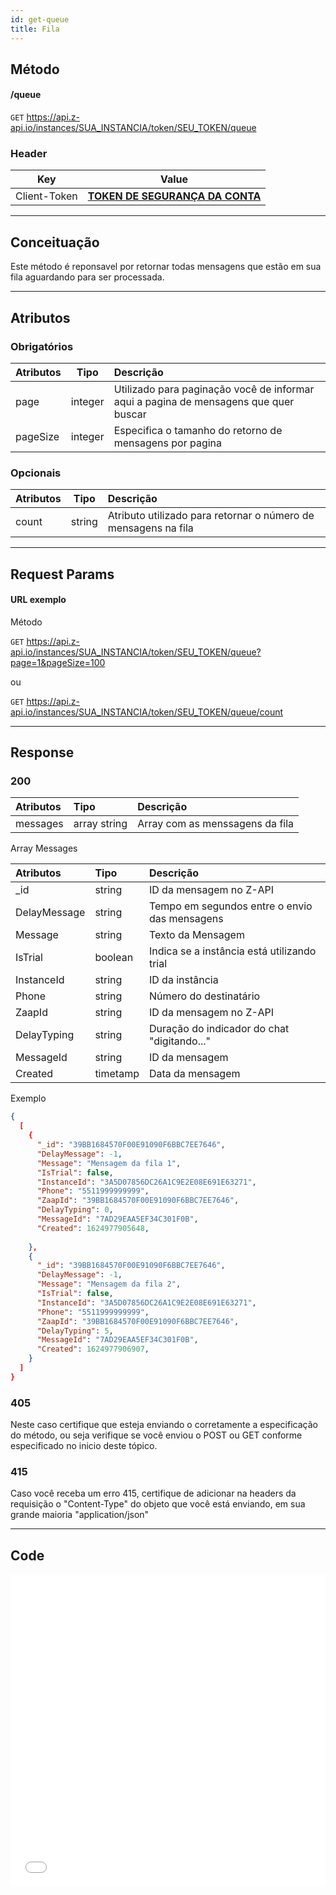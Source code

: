 ```yaml
---
id: get-queue
title: Fila
---
```


## Método

#### /queue

`GET` https://api.z-api.io/instances/SUA_INSTANCIA/token/SEU_TOKEN/queue

### Header

|      Key       |            Value            |
| :------------: |     :-----------------:     |
|  Client-Token  | **[TOKEN DE SEGURANÇA DA CONTA](../security/client-token)** |
---

## Conceituação

Este método é reponsavel por retornar todas mensagens que estão em sua fila aguardando para ser processada.

---

## Atributos

### Obrigatórios

| Atributos | Tipo    | Descrição |
| :-------- | :---:   | :-------- |
| page      | integer | Utilizado para paginação você de informar aqui a pagina de mensagens que quer buscar |
| pageSize  | integer | Especifica o tamanho do retorno de mensagens por pagina |

### Opcionais

| Atributos | Tipo | Descrição |
| :-------- | :--: | :-------- |
| count     | string | Atributo utilizado para retornar o número de mensagens na fila |

---

## Request Params

#### URL exemplo

Método

`GET` https://api.z-api.io/instances/SUA_INSTANCIA/token/SEU_TOKEN/queue?page=1&pageSize=100

 ou

`GET` https://api.z-api.io/instances/SUA_INSTANCIA/token/SEU_TOKEN/queue/count


---

## Response

### 200

| Atributos | Tipo         | Descrição                       |
| :-------- | :----------- | :------------------------------ |
| messages  | array string | Array com as menssagens da fila |

Array Messages

| Atributos    | Tipo     | Descrição                   |
| :----------  | :------- | :-------------------------- |
| _id          | string   | ID da mensagem no Z-API     |
| DelayMessage | string   | Tempo em segundos entre o envio das mensagens |
| Message      | string   | Texto da Mensagem           |
| IsTrial      | boolean  | Indica se a instância está utilizando trial   |
| InstanceId   | string   | ID da instância             |
| Phone        | string   | Número do destinatário      |
| ZaapId       | string   | ID da mensagem no Z-API     |
| DelayTyping  | string   | Duração do indicador do chat "digitando..."   |
| MessageId    | string   | ID da mensagem              |
| Created      | timetamp | Data da mensagem            |

Exemplo

```json
{
  [
    {
      "_id": "39BB1684570F00E91090F6BBC7EE7646",
      "DelayMessage": -1,
      "Message": "Mensagem da fila 1",
      "IsTrial": false,
      "InstanceId": "3A5D07856DC26A1C9E2E08E691E63271",
      "Phone": "5511999999999",
      "ZaapId": "39BB1684570F00E91090F6BBC7EE7646",
      "DelayTyping": 0,
      "MessageId": "7AD29EAA5EF34C301F0B",
      "Created": 1624977905648,
      
    },
    {
      "_id": "39BB1684570F00E91090F6BBC7EE7646",
      "DelayMessage": -1,
      "Message": "Mensagem da fila 2",
      "IsTrial": false,
      "InstanceId": "3A5D07856DC26A1C9E2E08E691E63271",
      "Phone": "5511999999999",
      "ZaapId": "39BB1684570F00E91090F6BBC7EE7646",
      "DelayTyping": 5,
      "MessageId": "7AD29EAA5EF34C301F0B",
      "Created": 1624977906907,
    }
  ]
}
```

### 405

Neste caso certifique que esteja enviando o corretamente a especificação do método, ou seja verifique se você enviou o POST ou GET conforme especificado no inicio deste tópico.

### 415

Caso você receba um erro 415, certifique de adicionar na headers da requisição o "Content-Type" do objeto que você está enviando, em sua grande maioria "application/json"

---

## Code

<iframe src="//api.apiembed.com/?source=https://raw.githubusercontent.com/Z-API/z-api-docs/main/json-examples/get-queue.json&targets=all" frameborder="0" scrolling="no" width="100%" height="500px" seamless></iframe>
